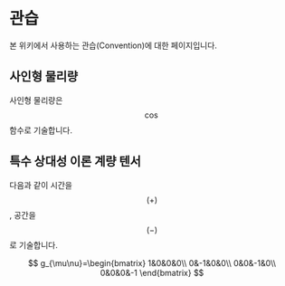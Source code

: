 # 관습

본 위키에서 사용하는 관습(Convention)에 대한 페이지입니다.

## 사인형 물리량
사인형 물리량은 $$\cos$$ 함수로 기술합니다.

## 특수 상대성 이론 계량 텐서
다음과 같이 시간을 $$(+)$$, 공간을 $$(-)$$로 기술합니다.

$$
g_{\mu\nu}=\begin{bmatrix}
1&0&0&0\\
0&-1&0&0\\
0&0&-1&0\\
0&0&0&-1
\end{bmatrix}
$$
